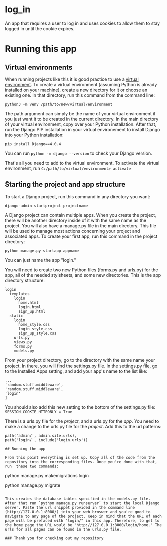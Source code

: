 # log_in
An app that requires a user to log in and uses cookies to allow them to stay logged in until the cookie expires.

# Running this app

## Virtual environments
When running projects like this it is good practice to use a <a href='https://www.geeksforgeeks.org/python-virtual-environment/'>virtual environment</a>. To create a virtual environment (assuming Python is already installed on your machine), create a new directory for it or choose an existing one. In that directory, run this command from the command line: 

`python3 -m venv /path/to/new/virtual/environment`

The path argument can simply be the name of your virtual environment if you just want it to be created in the current directory. In the main directory of your virtual environment, copy over your Python installation. After that, run the Django PIP installation in your virtual environement to install Django into your Python installation: 

`pip install Django==4.0.4`

You can run `python -m django --version` to check your Django version.

That's all you need to add to the virtual environment. To activate the virtual environment, run `C:/path/to/virtual/environment> activate`

## Starting the project and app structure

To start a Django project, run this command in any directory you want:

`django-admin startproject projectname`

A Django project can contain multiple apps. When you create the project, there will be another directory inside of it with the same name as the project. You will also have a manage.py file in the main directory. This file will be used to manage most actions concerning your project and associated apps. To create your first app, run this command in the project directory:

`python manage.py startapp appname`

You can just name the app "login." 

You will need to create two new Python files (forms.py and urls.py) for the app, all of the needed stylsheets, and some new directories. This is the app directory structure:

```
login
  templates
    login
      home.html
      login.html
      sign_up.html
  static
    login
      home_style.css
      login_style.css
      sign_up_style.css
    urls.py
    views.py
    forms.py
    models.py
```

From your project directory, go to the directory with the same name your project. In there, you will find the settings.py file. In the settings.py file, go to the Installed Apps setting, and add your app's name to the list like:

```
...
'random.stuff.middleware',
'random.stuff.middleware',
'login'
]
```

You should also add this new setting to the bottom of the settings.py file: `SESSION_COOKIE_HTTPONLY = True`

There is a urls.py file for the *project*, and a urls.py for the *app*. You need to make a change to the urls.py file for the *project*. Add this to the url patterns:

```
path('admin/', admin.site.urls),
path('login/', include('login.urls'))

## Running the app
  
From this point everything is set up. Copy all of the code from the repository into the corresponding files. Once you're done with that, run  these two commands:

```
python manage.py makemigrations login

python manage.py migrate
```

This creates the database tables specified in the models.py file. After that run `python manage.py runserver` to start the local Django server. Paste the url snippet provided in the command line (http://127.0.0.1:8000/) into your web broswer and you're good to navigate to any page of the project. Keep in mind that the URL of each page will be prefaced with "login/" in this app. Therefore, to get to the home page the URL would be "http://127.0.0.1:8000/login/home." The urls for all pages can be found in the urls.py file.

### Thank you for checking out my repository


